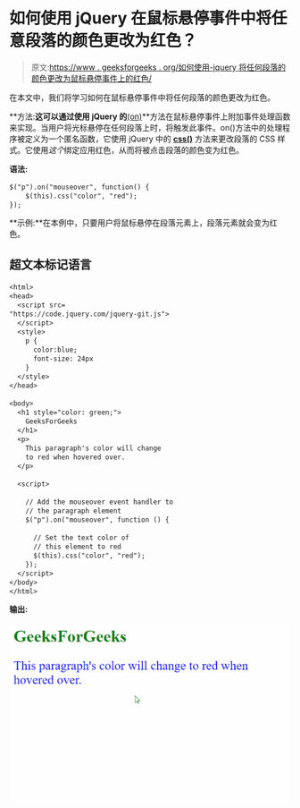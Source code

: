 # 如何使用 jQuery 在鼠标悬停事件中将任意段落的颜色更改为红色？

> 原文:[https://www . geeksforgeeks . org/如何使用-jquery 将任何段落的颜色更改为鼠标悬停事件上的红色/](https://www.geeksforgeeks.org/how-to-change-the-color-of-any-paragraph-to-red-on-mouseover-event-using-jquery/)

在本文中，我们将学习如何在鼠标悬停事件中将任何段落的颜色更改为红色。

**方法:**这可以通过使用 jQuery 的**[(on)](https://www.geeksforgeeks.org/jquery-on-with-examples/)**方法在鼠标悬停事件上附加事件处理函数来实现。当用户将光标悬停在任何段落上时，将触发此事件。on()方法中的处理程序被定义为一个匿名函数，它使用 jQuery 中的 **[css()](https://www.geeksforgeeks.org/jquery-css-method/)** 方法来更改段落的 CSS 样式。它使用*这个*绑定应用红色，从而将被点击段落的颜色变为红色。

**语法:**

```
$("p").on("mouseover", function() {
    $(this).css("color", "red");
});
```

**示例:**在本例中，只要用户将鼠标悬停在段落元素上，段落元素就会变为红色。

## 超文本标记语言

```
<html>
<head>
  <script src=
"https://code.jquery.com/jquery-git.js">
  </script>
  <style>
    p {
      color:blue;
      font-size: 24px
    }
  </style>
</head>

<body>
  <h1 style="color: green;">
    GeeksForGeeks
  </h1>
  <p>
    This paragraph's color will change
    to red when hovered over.
  </p>

  <script>

    // Add the mouseover event handler to
    // the paragraph element
    $("p").on("mouseover", function () {

      // Set the text color of 
      // this element to red
      $(this).css("color", "red");
    });
  </script>
</body>
</html>
```

**输出:**

![](img/c68ade7069739fb206e1c9d64e298d4c.png)